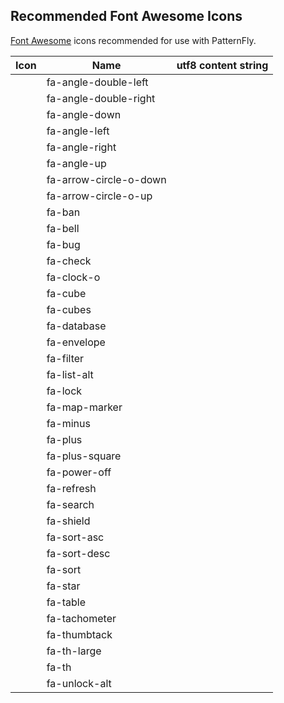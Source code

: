 ## Recommended Font Awesome Icons

[Font Awesome](http://fontawesome.io/icons/) icons recommended for use with PatternFly.

| Icon                                                   | Name                      | utf8 content string|
| ------------------------------------------------------ | ------------------------- | --------------- |
| <span class="fa fa-angle-double-left"></span>          | fa-angle-double-left      |                 |
| <span class="fa fa-angle-double-right"></span>         | fa-angle-double-right     |                 |
| <span class="fa fa-angle-down"></span>                 | fa-angle-down             |                 |
| <span class="fa fa-angle-left"></span>                 | fa-angle-left             |                 |
| <span class="fa fa-angle-right"></span>                | fa-angle-right            |                 |
| <span class="fa fa-angle-up"></span>                   | fa-angle-up               |                 |
| <span class="fa fa-arrow-circle-o-down"></span>        | fa-arrow-circle-o-down    |                 |
| <span class="fa fa-arrow-circle-o-up"></span>          | fa-arrow-circle-o-up      |                 |
| <span class="fa fa-ban"></span>                        | fa-ban                    |                 |
| <span class="fa fa-bell"></span>                       | fa-bell                   |                 |
| <span class="fa fa-bug"></span>                        | fa-bug                    |                 |
| <span class="fa fa-check"></span>                      | fa-check                  |                 |
| <span class="fa fa-clock-o"></span>                    | fa-clock-o                |                 |
| <span class="fa fa-cube"></span>                       | fa-cube                   |                 |
| <span class="fa fa-cubes"></span>                      | fa-cubes                  |                 |
| <span class="fa fa-database"></span>                   | fa-database               |                 |
| <span class="fa fa-envelope"></span>                   | fa-envelope               |                 |
| <span class="fa fa-filter"></span>                     | fa-filter                 |                 |
| <span class="fa fa-list-alt"></span>                   | fa-list-alt               |                 |
| <span class="fa fa-lock"></span>                       | fa-lock                   |                 |
| <span class="fa fa-map-marker"></span>                 | fa-map-marker             |                 |
| <span class="fa fa-minus"></span>                      | fa-minus                  |                 |
| <span class="fa fa-plus"></span>                       | fa-plus                   |                 |
| <span class="fa fa-plus-square"></span>                | fa-plus-square            |                 |
| <span class="fa fa-power-off"></span>                  | fa-power-off              |                 |
| <span class="fa fa-refresh"></span>                    | fa-refresh                |                 |
| <span class="fa fa-search"></span>                     | fa-search                 |                 |
| <span class="fa fa-shield"></span>                     | fa-shield                 |                 |
| <span class="fa fa-sort-asc"></span>                   | fa-sort-asc               |                 |
| <span class="fa fa-sort-desc"></span>                  | fa-sort-desc              |                 |
| <span class="fa fa-sort"></span>                       | fa-sort                   |                 |
| <span class="fa fa-star"></span>                       | fa-star                   |                 |
| <span class="fa fa-table"></span>                      | fa-table                  |                 |
| <span class="fa fa-tachometer"></span>                 | fa-tachometer             |                 |
| <span class="fa fa-thumbtack"></span>                  | fa-thumbtack              |                 |
| <span class="fa fa-th-large"></span>                   | fa-th-large               |                 |
| <span class="fa fa-th"></span>                         | fa-th                     |                 |
| <span class="fa fa-unlock-alt"></span>                 | fa-unlock-alt             |                 |
